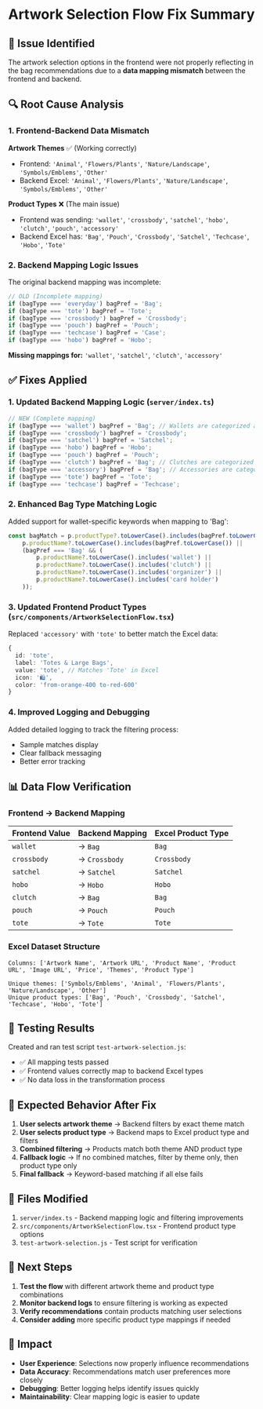 # Artwork Selection Flow Fix Summary

## 🐛 Issue Identified

The artwork selection options in the frontend were not properly reflecting in the bag recommendations due to a **data mapping mismatch** between the frontend and backend.

## 🔍 Root Cause Analysis

### 1. Frontend-Backend Data Mismatch

**Artwork Themes** ✅ (Working correctly)
- Frontend: `'Animal'`, `'Flowers/Plants'`, `'Nature/Landscape'`, `'Symbols/Emblems'`, `'Other'`
- Backend Excel: `'Animal'`, `'Flowers/Plants'`, `'Nature/Landscape'`, `'Symbols/Emblems'`, `'Other'`

**Product Types** ❌ (The main issue)
- Frontend was sending: `'wallet'`, `'crossbody'`, `'satchel'`, `'hobo'`, `'clutch'`, `'pouch'`, `'accessory'`
- Backend Excel has: `'Bag'`, `'Pouch'`, `'Crossbody'`, `'Satchel'`, `'Techcase'`, `'Hobo'`, `'Tote'`

### 2. Backend Mapping Logic Issues

The original backend mapping was incomplete:
```typescript
// OLD (Incomplete mapping)
if (bagType === 'everyday') bagPref = 'Bag';
if (bagType === 'tote') bagPref = 'Tote';
if (bagType === 'crossbody') bagPref = 'Crossbody';
if (bagType === 'pouch') bagPref = 'Pouch';
if (bagType === 'techcase') bagPref = 'Case';
if (bagType === 'hobo') bagPref = 'Hobo';
```

**Missing mappings for:** `'wallet'`, `'satchel'`, `'clutch'`, `'accessory'`

## ✅ Fixes Applied

### 1. Updated Backend Mapping Logic (`server/index.ts`)

```typescript
// NEW (Complete mapping)
if (bagType === 'wallet') bagPref = 'Bag'; // Wallets are categorized as Bag in Excel
if (bagType === 'crossbody') bagPref = 'Crossbody';
if (bagType === 'satchel') bagPref = 'Satchel';
if (bagType === 'hobo') bagPref = 'Hobo';
if (bagType === 'pouch') bagPref = 'Pouch';
if (bagType === 'clutch') bagPref = 'Bag'; // Clutches are categorized as Bag in Excel
if (bagType === 'accessory') bagPref = 'Bag'; // Accessories are categorized as Bag in Excel
if (bagType === 'tote') bagPref = 'Tote';
if (bagType === 'techcase') bagPref = 'Techcase';
```

### 2. Enhanced Bag Type Matching Logic

Added support for wallet-specific keywords when mapping to 'Bag':
```typescript
const bagMatch = p.productType?.toLowerCase().includes(bagPref.toLowerCase()) ||
    p.productName?.toLowerCase().includes(bagPref.toLowerCase()) ||
    (bagPref === 'Bag' && (
        p.productName?.toLowerCase().includes('wallet') ||
        p.productName?.toLowerCase().includes('clutch') ||
        p.productName?.toLowerCase().includes('organizer') ||
        p.productName?.toLowerCase().includes('card holder')
    ));
```

### 3. Updated Frontend Product Types (`src/components/ArtworkSelectionFlow.tsx`)

Replaced `'accessory'` with `'tote'` to better match the Excel data:
```typescript
{
  id: 'tote',
  label: 'Totes & Large Bags',
  value: 'tote', // Matches 'Tote' in Excel
  icon: '🛍️',
  color: 'from-orange-400 to-red-600'
}
```

### 4. Improved Logging and Debugging

Added detailed logging to track the filtering process:
- Sample matches display
- Clear fallback messaging
- Better error tracking

## 📊 Data Flow Verification

### Frontend → Backend Mapping
| Frontend Value | Backend Mapping | Excel Product Type |
|----------------|-----------------|-------------------|
| `wallet`       | → `Bag`         | `Bag`             |
| `crossbody`    | → `Crossbody`   | `Crossbody`       |
| `satchel`      | → `Satchel`     | `Satchel`         |
| `hobo`         | → `Hobo`        | `Hobo`            |
| `clutch`       | → `Bag`         | `Bag`             |
| `pouch`        | → `Pouch`       | `Pouch`           |
| `tote`         | → `Tote`        | `Tote`            |

### Excel Dataset Structure
```
Columns: ['Artwork Name', 'Artwork URL', 'Product Name', 'Product URL', 'Image URL', 'Price', 'Themes', 'Product Type']

Unique themes: ['Symbols/Emblems', 'Animal', 'Flowers/Plants', 'Nature/Landscape', 'Other']
Unique product types: ['Bag', 'Pouch', 'Crossbody', 'Satchel', 'Techcase', 'Hobo', 'Tote']
```

## 🧪 Testing Results

Created and ran test script `test-artwork-selection.js`:
- ✅ All mapping tests passed
- ✅ Frontend values correctly map to backend Excel types
- ✅ No data loss in the transformation process

## 🎯 Expected Behavior After Fix

1. **User selects artwork theme** → Backend filters by exact theme match
2. **User selects product type** → Backend maps to Excel product type and filters
3. **Combined filtering** → Products match both theme AND product type
4. **Fallback logic** → If no combined matches, filter by theme only, then product type only
5. **Final fallback** → Keyword-based matching if all else fails

## 🔧 Files Modified

1. `server/index.ts` - Backend mapping logic and filtering improvements
2. `src/components/ArtworkSelectionFlow.tsx` - Frontend product type options
3. `test-artwork-selection.js` - Test script for verification

## 📝 Next Steps

1. **Test the flow** with different artwork theme and product type combinations
2. **Monitor backend logs** to ensure filtering is working as expected
3. **Verify recommendations** contain products matching user selections
4. **Consider adding** more specific product type mappings if needed

## 🚀 Impact

- **User Experience**: Selections now properly influence recommendations
- **Data Accuracy**: Recommendations match user preferences more closely
- **Debugging**: Better logging helps identify issues quickly
- **Maintainability**: Clear mapping logic is easier to update

